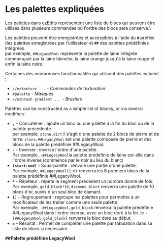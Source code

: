 # Les palettes expliquées

Les palettes dans ezEdits représentent une liste de blocs qui peuvent être utilisés dans plusieurs commandes où l'ordre des blocs sera conservé.\

Les palettes peuvent être enregistrées et accessibles à l'aide du **`#`** préfixe des palettes enregistrées par l'utilisateur et **`##`** des palettes prédéfinies intégrées. \
par exemple, `##LegacyWool` représente la palette de laine intégrée commençant par la laine blanche, la laine orange jusqu'à la laine rouge et enfin la laine noire.&#x20;

Certaines des nombreuses fonctionnalités qui utilisent des palettes incluent :

* `//eztexture ...` - *Commandes de texturation*
* `#palette` - *Masques*
* `//ezbrush gradient ...` - *Brushes*



Palettes can be constructed as a simple list of blocks, or via several modifiers:

* &#x20;**`,`** - Concaténer : ajoute un bloc ou une palette à la fin du bloc ou de la palette précédente.\
  par exemple, `stone,dirt` il s'agit d'une palette de 2 blocs de pierre et de terre. `stone,##LegacyWool` est une palette composée de pierre et des blocs de la palette prédéfinie ##LegacyWool.
* &#x20;**`-`** - Inverser : inverse l'ordre d'une palette.\
  Par exemple, `-##LegacyWool`la palette prédéfinie de laine est-elle dans l'ordre inverse (commence par le noir au lieu du blanc)
* &#x20;**`(start:end)`** - Sous-palette : renvoie une partie d'une palette. \
  Par exemple, `##LegacyWool(1:8)` renverra les 8 premiers blocs de la palette prédéfinie ##LegacyWool.
* &#x20;**`*`** - Répéteur : répète le segment précédent un nombre donné de fois.\
  Par exemple, `gold_block*10,diamond_block` renverra une palette de 10 blocs d'or, suivis d'un seul bloc de diamant.
* &#x20;**`[]`** - Regroupement : regroupe les palettes pour permettre à un modificateur de les traiter comme une seule palette.\
  Par exemple, `-##LegacyWool,gold_block` renverra la palette prédéfinie ##LegacyWool dans l'ordre inverse, avec un bloc doré à la fin. le `-[##LegacyWool,gold_block]` renverra le bloc doré au début.
* &#x20;**`=`** - Résultat : Permet de compléter une palette par tabulation dans sa liste de blocs si nécessaire.



**##Palette prédéfinie LegacyWool**

<figure><img src="../.gitbook/assets/2024-02-04_19.31.54.png" alt=""><figcaption></figcaption></figure>


